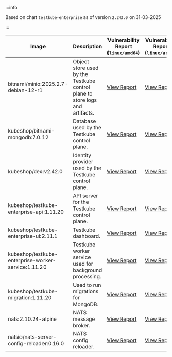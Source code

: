:::info

Based on chart `testkube-enterprise` as of version `2.243.0` on 31-03-2025

:::

| Image | Description | Vulnerability Report (`linux/amd64`) | Vulnerability Report (`linux/arm64`) | Docker Image |
|-------|-------------|----------------------------------------|----------------------------------------|--------------|
| bitnami/minio:2025.2.7-debian-12-r1 | Object store used by the Testkube control plane to store logs and artifacts. | [View Report](./minio-2025.2.7-debian-12-r1_linux_amd64.md) | [View Report](./minio-2025.2.7-debian-12-r1_linux_arm64.md) | [View Image](https://hub.docker.com/layers/bitnami/minio/2025.2.7-debian-12-r1/images/sha256-6200cedfbe0d340913f74f16f93dcd203ec89702c7f120abf45b4bbbea3689cf?context=explore) |
| kubeshop/bitnami-mongodb:7.0.12 | Database used by the Testkube control plane. | [View Report](./bitnami-mongodb-7.0.12_linux_amd64.md) | [View Report](./bitnami-mongodb-7.0.12_linux_arm64.md) | [View Image](https://hub.docker.com/layers/kubeshop/bitnami-mongodb/7.0.12/images/sha256-43aa0e5c2e3eff47a9d82ab89e3d0bdde515b9b64628d328a18342e1facba8aa?context=explore) |
| kubeshop/dex:v2.42.0 | Identity provider used by the Testkube control plane. | [View Report](./dex-v2.42.0_linux_amd64.md) | [View Report](./dex-v2.42.0_linux_arm64.md) | [View Image](https://hub.docker.com/layers/kubeshop/dex/v2.42.0/images/sha256-10dc393947e2d04dd8c0972ccf405e6f47aba0b694af059c94aa9d249d69ae1b?context=explore) |
| kubeshop/testkube-enterprise-api:1.11.20 | API server for the Testkube control plane. | [View Report](./testkube-enterprise-api-1.11.20_linux_amd64.md) | [View Report](./testkube-enterprise-api-1.11.20_linux_arm64.md) | [View Image](https://hub.docker.com/layers/kubeshop/testkube-enterprise-api/1.11.20/images/sha256-cb368055c8cf33a3a966f89094b8c5ee0c416517103c68fca7696a6905d4559b?context=explore) |
| kubeshop/testkube-enterprise-ui:2.11.1 | Testkube dashboard. | [View Report](./testkube-enterprise-ui-2.11.1_linux_amd64.md) | [View Report](./testkube-enterprise-ui-2.11.1_linux_arm64.md) | [View Image](https://hub.docker.com/layers/kubeshop/testkube-enterprise-ui/2.11.1/images/sha256-9cc8654d9716803791e25f5f45025db3f3312462c714e7707111b5d6ee20ee73?context=explore) |
| kubeshop/testkube-enterprise-worker-service:1.11.20 | Testkube worker service used for background processing. | [View Report](./testkube-enterprise-worker-service-1.11.20_linux_amd64.md) | [View Report](./testkube-enterprise-worker-service-1.11.20_linux_arm64.md) | [View Image](https://hub.docker.com/layers/kubeshop/testkube-enterprise-worker-service/1.11.20/images/sha256-bfda08b64edf35d69c0bef7e4457267bd5a523bcd091a73ba18b03c18ab8526d?context=explore) |
| kubeshop/testkube-migration:1.11.20 | Used to run migrations for MongoDB. | [View Report](./testkube-migration-1.11.20_linux_amd64.md) | [View Report](./testkube-migration-1.11.20_linux_arm64.md) | [View Image](https://hub.docker.com/layers/kubeshop/testkube-migration/1.11.20/images/sha256-3ceb184c4abaca88da105025fccae0a837fd99cce148ca416578bcd989fe9ebe?context=explore) |
| nats:2.10.24-alpine | NATS message broker. | [View Report](./nats-2.10.24-alpine_linux_amd64.md) | [View Report](./nats-2.10.24-alpine_linux_arm64.md) | [View Image](https://hub.docker.com/layers/library/nats/2.10.24-alpine/images/sha256-d13ec5ce79a02e1be937820dd36db611e25bd0c08cd9947fa9a5d52a56bf91fc?context=explore) |
| natsio/nats-server-config-reloader:0.16.0 | NATS config reloader. | [View Report](./nats-server-config-reloader-0.16.0_linux_amd64.md) | [View Report](./nats-server-config-reloader-0.16.0_linux_arm64.md) | [View Image](https://hub.docker.com/layers/natsio/nats-server-config-reloader/0.16.0/images/sha256-6e1f185d0f39fdf6032872bd20f1ce134d4e18c923d55f7cf93d40afcf6a8ffe?context=explore) |
